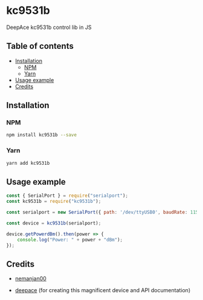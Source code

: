 # kc9531b

DeepAce kc9531b control lib in JS

## Table of contents

<!-- vim-markdown-toc GFM -->

* [Installation](#installation)
    * [NPM](#npm)
    * [Yarn](#yarn)
* [Usage example](#usage-example)
* [Credits](#credits)

<!-- vim-markdown-toc -->

## Installation

### NPM

```bash
npm install kc9531b --save
```

### Yarn

```bash
yarn add kc9531b
```

## Usage example

```javascript
const { SerialPort } = require("serialport");
const kc9531b = require("kc9531b");

const serialport = new SerialPort({ path: '/dev/ttyUSB0', baudRate: 115200 });

const device = kc9531b(serialport);

device.getPowerdBm().then(power => {
	console.log("Power: " + power + "dBm");
});
```

## Credits

* [nemanjan00](https://github.com/nemanjan00)

* [deepace](https://deepace.net/) (for creating this magnificent device and API documentation)
